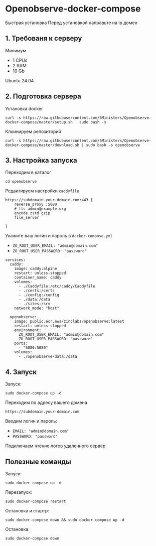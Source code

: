 # Openobserve-docker-compose

Быстрая установка
Перед установкой направьте на ip домен

## 1. Требованя к серверу

Минимум

* 1 CPUs
* 2 RAM
* 10 Gb

Ubuntu 24.04

## 2. Подготовка сервера

Установка docker
```
curl -s https://raw.githubusercontent.com/6Ministers/Openobserve-docker-compose/master/setup.sh | sudo bash -s
```

Клоинируем репозиторий
```
curl -s https://raw.githubusercontent.com/6Ministers/Openobserve-docker-compose/master/download.sh | sudo bash -s openobserve
```
## 3. Настройка запуска

Переходим в каталог
```
cd openobserve
```
Редактируем настройки `caddyfile`

```
https://subdomain.your-domain.com:443 {
    reverse_proxy :5080
	# tls admin@example.org
	encode zstd gzip
	file_server
	
}
```

Укажите ваш логин и пароль в `docker-compose.yml`
* `ZO_ROOT_USER_EMAIL: "admin@domain.com"`
* `ZO_ROOT_USER_PASSWORD: "password"`

```
services:
  caddy:
    image: caddy:alpine
    restart: unless-stopped
    container_name: caddy
    volumes:
      - ./Caddyfile:/etc/caddy/Caddyfile
      - ./certs:/certs
      - ./config:/config
      - ./data:/data
      - ./sites:/srv
    network_mode: "host"

  openobserve:
    image: public.ecr.aws/zinclabs/openobserve:latest
    restart: unless-stopped
    environment:
      ZO_ROOT_USER_EMAIL: "admin@domain.com"
      ZO_ROOT_USER_PASSWORD: "password"
    ports:
      - "5080:5080"
    volumes:
      - ./openobserve-data:/data
```
## 4. Запуск

Запуск:
```
sudo docker-compose up -d
```
Переходим по адресу вашего домена

`https://subdomain.your-domain.com`

Вводим логин и пароль:

* `EMAIL: "admin@domain.com"`
* `PASSWORD: "password"`

Подключаем чтение логов удаленного сервер 

## Полезные команды

Запуск:
```
sudo docker-compose up -d
```
Перезапуск:
```
sudo docker-compose restart
```
Остановка и стартр:
```
sudo docker-compose down && sudo docker-compose up -d
```
Остановка:
```
sudo docker-compose down
```
